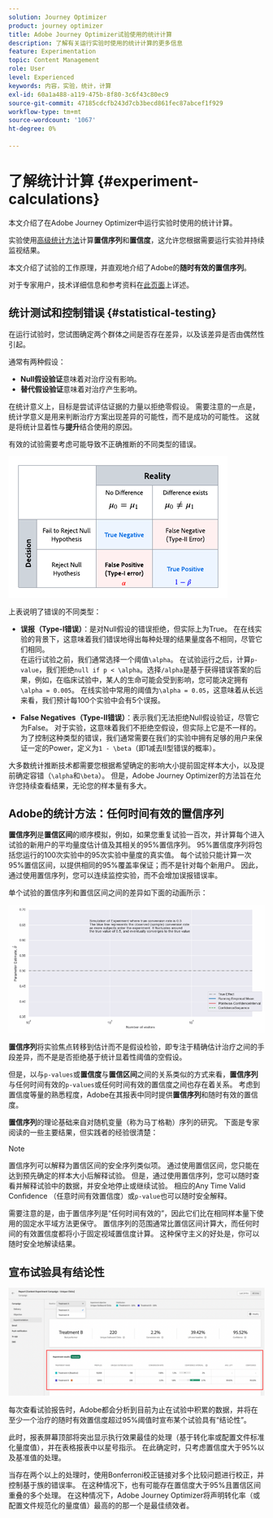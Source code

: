 ```yaml
---
solution: Journey Optimizer
product: journey optimizer
title: Adobe Journey Optimizer试验使用的统计计算
description: 了解有关运行实验时使用的统计计算的更多信息
feature: Experimentation
topic: Content Management
role: User
level: Experienced
keywords: 内容，实验，统计，计算
exl-id: 60a1a488-a119-475b-8f80-3c6f43c80ec9
source-git-commit: 47185cdcfb243d7cb3becd861fec87abcef1f929
workflow-type: tm+mt
source-wordcount: '1067'
ht-degree: 0%

---
```


# 了解统计计算 {#experiment-calculations}

本文介绍了在Adobe Journey Optimizer中运行实验时使用的统计计算。

实验使用[高级统计方法](../content-management/assets/confidence_sequence_technical_details.pdf)计算&#x200B;**置信序列**&#x200B;和&#x200B;**置信度**，这允许您根据需要运行实验并持续监视结果。

本文介绍了试验的工作原理，并直观地介绍了Adobe的&#x200B;**随时有效的置信序列**。

对于专家用户，技术详细信息和参考资料在[此页面](../content-management/assets/confidence_sequence_technical_details.pdf)上详述。

## 统计测试和控制错误 {#statistical-testing}

在运行试验时，您试图确定两个群体之间是否存在差异，以及该差异是否由偶然性引起。

通常有两种假设：

* **Null假设验证**&#x200B;意味着对治疗没有影响。
* **替代假设验证**&#x200B;意味着对治疗产生影响。

在统计意义上，目标是尝试评估证据的力量以拒绝零假设。 需要注意的一点是，统计学意义是用来判断治疗方案出现差异的可能性，而不是成功的可能性。 这就是将统计显着性与&#x200B;**提升**&#x200B;结合使用的原因。

有效的试验需要考虑可能导致不正确推断的不同类型的错误。

![](assets/technote_1.png)

上表说明了错误的不同类型：

* **误报（Type-I错误）**：是对Null假设的错误拒绝，但实际上为True。 在在线实验的背景下，这意味着我们错误地得出每种处理的结果量度各不相同，尽管它们相同。
  </br>在运行试验之前，我们通常选择一个阈值`\alpha`。 在试验运行之后，计算`p-value`，我们拒绝`null if p < \alpha`。选择`/alpha`是基于获得错误答案的后果，例如，在临床试验中，某人的生命可能会受到影响，您可能决定拥有`\alpha = 0.005`。 在线实验中常用的阈值为`\alpha = 0.05`，这意味着从长远来看，我们预计每100个实验中会有5个误报。

* **False Negatives（Type-II错误）**：表示我们无法拒绝Null假设验证，尽管它为False。 对于实验，这意味着我们不拒绝空假设，但实际上它是不一样的。 为了控制这种类型的错误，我们通常需要在我们的实验中拥有足够的用户来保证一定的Power，定义为`1 - \beta`（即1减去II型错误的概率）。

大多数统计推断技术都需要您根据希望确定的影响大小提前固定样本大小，以及提前确定容错（`\alpha`和`\beta`）。 但是，Adobe Journey Optimizer的方法旨在允许您持续查看结果，无论您的样本量有多大。

## Adobe的统计方法：任何时间有效的置信序列

**置信序列**&#x200B;是&#x200B;**置信区间**&#x200B;的顺序模拟，例如，如果您重复试验一百次，并计算每个进入试验的新用户的平均量度估计值及其相关的95%置信序列。 95%置信度序列将包括您运行的100次实验中的95次实验中量度的真实值。 每个试验只能计算一次95%置信区间，以提供相同的95%覆盖率保证；而不是针对每个新用户。 因此，通过使用置信序列，您可以连续监控实验，而不会增加误报错误率。

单个试验的置信序列和置信区间之间的差异如下面的动画所示：

![](assets/technote_2.gif)

**置信序列**&#x200B;将实验焦点转移到估计而不是假设检验，即专注于精确估计治疗之间的手段差异，而不是是否拒绝基于统计显着性阈值的空假设。

但是，以与`p-values`或&#x200B;**置信度**&#x200B;与&#x200B;**置信区间**&#x200B;之间的关系类似的方式来看，**置信序列**&#x200B;与任何时间有效的`p-values`或任何时间有效的置信度之间也存在着关系。 考虑到置信度等量的熟悉程度，Adobe在其报表中同时提供&#x200B;**置信序列**&#x200B;和随时有效的置信度。

**置信序列**&#x200B;的理论基础来自对随机变量（称为马丁格勒）序列的研究。 下面是专家阅读的一些主要结果，但实践者的经验很清楚：

>[!NOTE]
>
>置信序列可以解释为置信区间的安全序列类似项。 通过使用置信区间，您只能在达到预先确定的样本大小后解释试验。 但是，通过使用置信序列，您可以随时查看并解释试验中的数据，并安全地停止或继续试验。 相应的Any Time Valid Confidence （任意时间有效置信度）或`p-value`也可以随时安全解释。

需要注意的是，由于置信序列是“任何时间有效的”，因此它们比在相同样本量下使用的固定水平域方法更保守。 置信序列的范围通常比置信区间计算大，而任何时间的有效置信度都将小于固定视域置信度计算。 这种保守主义的好处是，你可以随时安全地解读结果。

## 宣布试验具有结论性

![](assets/experimentation_report_2.png)

每次查看试验报告时，Adobe都会分析到目前为止在试验中积累的数据，并将在至少一个治疗的随时有效置信度超过95%阈值时宣布某个试验具有“结论性”。

此时，报表屏幕顶部将突出显示执行效果最佳的处理（基于转化率或配置文件标准化量度值），并在表格报表中以星号指示。 在此确定时，只考虑置信度大于95%以及基准值的处理。

当存在两个以上的处理时，使用Bonferroni校正链接对多个比较问题进行校正，并控制基于族的错误率。 在这种情况下，也有可能存在置信度大于95%且置信区间重叠的多个处理。 在这种情况下，Adobe Journey Optimizer将声明转化率（或配置文件规范化的量度值）最高的的那一个是最佳绩效者。
